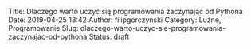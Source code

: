 Title: Dlaczego warto uczyć się programowania zaczynając od Pythona
Date: 2019-04-25 13:42
Author: filipgorczynski
Category: Luźne, Programowanie
Slug: dlaczego-warto-uczyc-sie-programowania-zaczynajac-od-pythona
Status: draft


